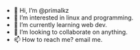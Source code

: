 - 👋 Hi, I’m @primalkz
- 👀 I’m interested in linux and programming.
- 🌱 I’m currently learning web dev.
- 💞️ I’m looking to collaborate on anything.
- 📫 How to reach me? email me.

<!---
primalkz/primalkz is a ✨ special ✨ repository because its `README.md` (this file) appears on your GitHub profile.
You can click the Preview link to take a look at your changes.
--->
